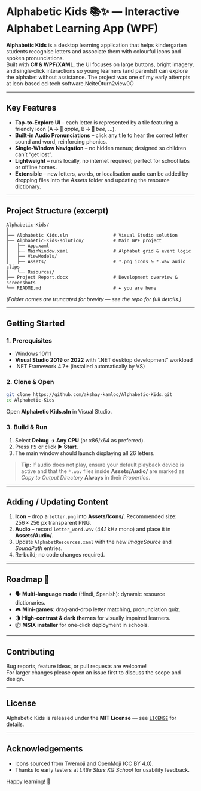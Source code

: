 # Alphabetic Kids 📚✨ — Interactive Alphabet Learning App (WPF)

**Alphabetic Kids** is a desktop learning application that helps kindergarten students recognise letters and associate them with colourful icons and spoken pronunciations.  
Built with **C# & WPF/XAML**, the UI focuses on large buttons, bright imagery, and single‑click interactions so young learners (and parents!) can explore the alphabet without assistance. The project was one of my early attempts at icon‑based ed‑tech software.citeturn2view0

---

## Key Features
- **Tap‑to‑Explore UI** – each letter is represented by a tile featuring a friendly icon (A → 🍎 *apple*, B → 🐝 *bee*, …).
- **Built‑in Audio Pronunciations** – click any tile to hear the correct letter sound and word, reinforcing phonics.
- **Single‑Window Navigation** – no hidden menus; designed so children can’t “get lost”.
- **Lightweight** – runs locally, no internet required; perfect for school labs or offline homes.
- **Extensible** – new letters, words, or localisation audio can be added by dropping files into the *Assets* folder and updating the resource dictionary.

---

## Project Structure (excerpt)

```
Alphabetic-Kids/
│
├── Alphabetic Kids.sln                 # Visual Studio solution
├── Alphabetic-Kids-solution/           # Main WPF project
│   ├── App.xaml
│   ├── MainWindow.xaml                 # Alphabet grid & event logic
│   ├── ViewModels/
│   ├── Assets/                         # *.png icons & *.wav audio clips
│   └── Resources/
├── Project Report.docx                 # Development overview & screenshots
└── README.md                           # ← you are here
```

*(Folder names are truncated for brevity — see the repo for full details.)*

---

## Getting Started

### 1. Prerequisites
- Windows 10/11
- **Visual Studio 2019 or 2022** with “.NET desktop development” workload
- .NET Framework 4.7+ (installed automatically by VS)

### 2. Clone & Open

```bash
git clone https://github.com/akshay-kamloo/Alphabetic-Kids.git
cd Alphabetic-Kids
```

Open **Alphabetic Kids.sln** in Visual Studio.

### 3. Build & Run

1. Select **Debug → Any CPU** (or x86/x64 as preferred).  
2. Press <kbd>F5</kbd> or click **▶ Start**.  
3. The main window should launch displaying all 26 letters.

> **Tip:** If audio does not play, ensure your default playback device is active and that the `*.wav` files inside **Assets/Audio/** are marked as *Copy to Output Directory* **Always** in their *Properties*.

---

## Adding / Updating Content

1. **Icon** – drop a `letter.png` into **Assets/Icons/**. Recommended size: 256 × 256 px transparent PNG.  
2. **Audio** – record `letter_word.wav` (44.1 kHz mono) and place it in **Assets/Audio/**.  
3. Update `AlphabetResources.xaml` with the new *ImageSource* and *SoundPath* entries.  
4. Re‑build; no code changes required.

---

## Roadmap 🚧
- 🗣 **Multi‑language mode** (Hindi, Spanish): dynamic resource dictionaries.  
- 🎮 **Mini‑games**: drag‑and‑drop letter matching, pronunciation quiz.  
- 🌗 **High‑contrast & dark themes** for visually impaired learners.  
- 📦 **MSIX installer** for one‑click deployment in schools.

---

## Contributing

Bug reports, feature ideas, or pull requests are welcome!  
For larger changes please open an issue first to discuss the scope and design.

---

## License

Alphabetic Kids is released under the **MIT License** — see [`LICENSE`](./LICENSE) for details.

---

## Acknowledgements

- Icons sourced from [Twemoji](https://twemoji.twitter.com/) and [OpenMoji](https://openmoji.org/) (CC BY 4.0).  
- Thanks to early testers at *Little Stars KG School* for usability feedback.

Happy learning! 🎉
